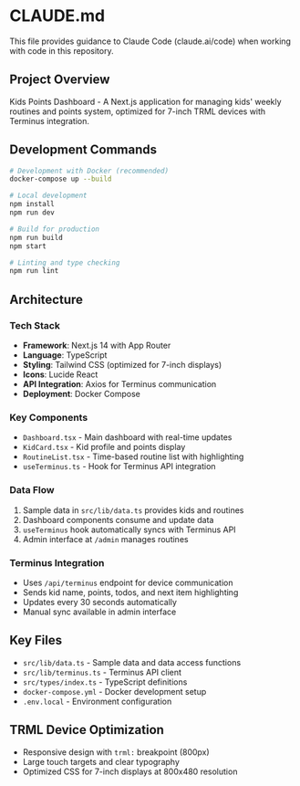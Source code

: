 # CLAUDE.md

This file provides guidance to Claude Code (claude.ai/code) when working with code in this repository.

## Project Overview

Kids Points Dashboard - A Next.js application for managing kids' weekly routines and points system, optimized for 7-inch TRML devices with Terminus integration.

## Development Commands

```bash
# Development with Docker (recommended)
docker-compose up --build

# Local development
npm install
npm run dev

# Build for production
npm run build
npm start

# Linting and type checking
npm run lint
```

## Architecture

### Tech Stack
- **Framework**: Next.js 14 with App Router
- **Language**: TypeScript
- **Styling**: Tailwind CSS (optimized for 7-inch displays)
- **Icons**: Lucide React
- **API Integration**: Axios for Terminus communication
- **Deployment**: Docker Compose

### Key Components
- `Dashboard.tsx` - Main dashboard with real-time updates
- `KidCard.tsx` - Kid profile and points display
- `RoutineList.tsx` - Time-based routine list with highlighting
- `useTerminus.ts` - Hook for Terminus API integration

### Data Flow
1. Sample data in `src/lib/data.ts` provides kids and routines
2. Dashboard components consume and update data
3. `useTerminus` hook automatically syncs with Terminus API
4. Admin interface at `/admin` manages routines

### Terminus Integration
- Uses `/api/terminus` endpoint for device communication
- Sends kid name, points, todos, and next item highlighting
- Updates every 30 seconds automatically
- Manual sync available in admin interface

## Key Files
- `src/lib/data.ts` - Sample data and data access functions
- `src/lib/terminus.ts` - Terminus API client
- `src/types/index.ts` - TypeScript definitions
- `docker-compose.yml` - Docker development setup
- `.env.local` - Environment configuration

## TRML Device Optimization
- Responsive design with `trml:` breakpoint (800px)
- Large touch targets and clear typography
- Optimized CSS for 7-inch displays at 800x480 resolution